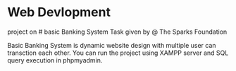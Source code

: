 # Web Devlopment
project on # basic Banking System
Task given by @ The Sparks Foundation 

Basic Banking System is dynamic website design with multiple user can transction each other.
You can run the project using XAMPP server and SQL query execution in phpmyadmin.


